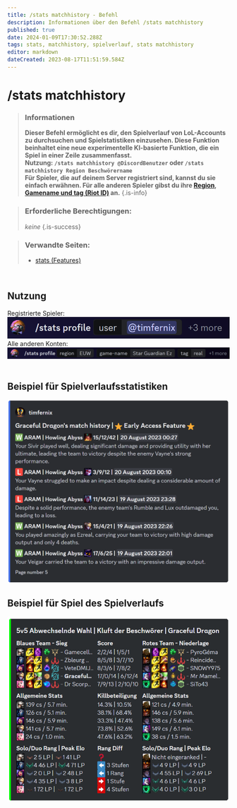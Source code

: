 ```yaml
---
title: /stats matchhistory - Befehl
description: Informationen über den Befehl /stats matchhistory
published: true
date: 2024-01-09T17:30:52.288Z
tags: stats, matchhistory, spielverlauf, stats matchhistory
editor: markdown
dateCreated: 2023-08-17T11:51:59.584Z
---
```


# /stats matchhistory

>### Informationen
>**Dieser Befehl ermöglicht es dir, den Spielverlauf von LoL-Accounts zu durchsuchen und Spielstatistiken einzusehen. Diese Funktion beinhaltet eine neue experimentelle KI-basierte Funktion, die ein Spiel in einer Zeile zusammenfasst.** <br>
>**Nutzung: `/stats matchhistory @DiscordBenutzer` oder `/stats matchhistory Region Beschwörername`** <br>
**Für Spieler, die auf deinem Server registriert sind, kannst du sie einfach erwähnen. Für alle anderen Spieler gibst du ihre [Region](/de/terms/region), [Gamename und tag (Riot ID)](/de/terms/riotid) an.**
>{.is-info}

>### Erforderliche Berechtigungen:
> *keine*
>{.is-success}

>### Verwandte Seiten:
>-   [stats (Features)](/de/commands/stats)

<br>

## Nutzung
Registrierte Spieler:
![](/en_/en_stats_profile_user.png) <br>
Alle anderen Konten:
![](/en_/en_stats_profile_riotid.png)
<br>
<br>

## Beispiel für Spielverlaufsstatistiken

![](/en_/en_stats_matchhistory_overview.png)
<br>

## Beispiel für Spiel des Spielverlaufs

![](/de_/de_matchhistorychannel_message_extended.png)